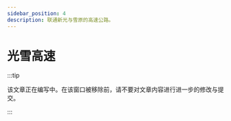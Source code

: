 ```yaml
---
sidebar_position: 4
description: 联通新光与雪原的高速公路。
---
```


# 光雪高速

:::tip

该文章正在编写中。在该窗口被移除前，请不要对文章内容进行进一步的修改与提交。

:::
